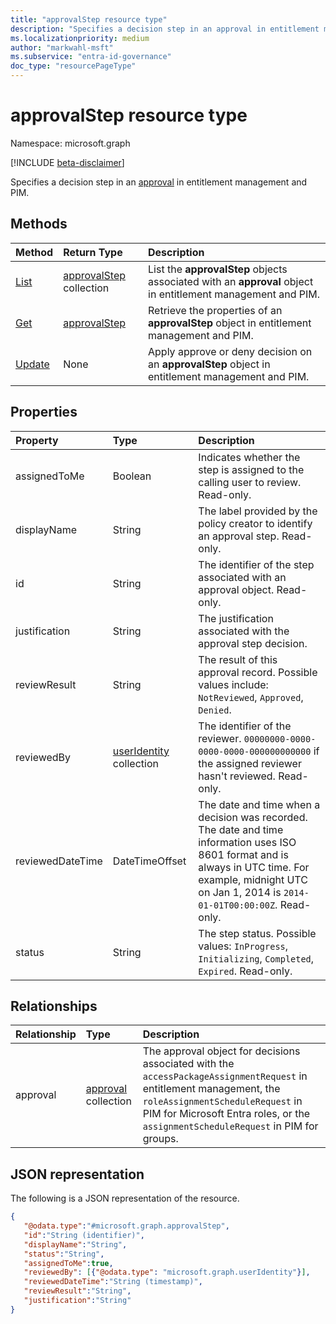 ```yaml
---
title: "approvalStep resource type"
description: "Specifies a decision step in an approval in entitlement management and PIM."
ms.localizationpriority: medium
author: "markwahl-msft"
ms.subservice: "entra-id-governance"
doc_type: "resourcePageType"
---
```


# approvalStep resource type

Namespace: microsoft.graph

[!INCLUDE [beta-disclaimer](../../includes/beta-disclaimer.md)]

Specifies a decision step in an [approval](approval.md) in entitlement management and PIM.

## Methods

| Method       | Return Type | Description |
|:-------------|:------------|:------------|
|[List](../api/approval-list-steps.md) | [approvalStep](approvalstep.md) collection | List the **approvalStep** objects associated with an **approval** object in entitlement management and PIM. |
|[Get](../api/approvalstep-get.md) | [approvalStep](approvalstep.md) | Retrieve the properties of an **approvalStep** object in entitlement management and PIM. |
|[Update](../api/approvalstep-update.md) | None | Apply approve or deny decision on an **approvalStep** object in entitlement management and PIM. |

## Properties
|Property|Type|Description|
|:---|:---|:---|
|assignedToMe|Boolean|Indicates whether the step is assigned to the calling user to review. Read-only.|
|displayName|String|The label provided by the policy creator to identify an approval step. Read-only.|
|id|String|The identifier of the step associated with an approval object. Read-only.|
|justification|String|The justification associated with the approval step decision.|
|reviewResult|String|The result of this approval record. Possible values include: `NotReviewed`, `Approved`, `Denied`.|
|reviewedBy|[userIdentity](useridentity.md) collection | The identifier of the reviewer. `00000000-0000-0000-0000-000000000000` if the assigned reviewer hasn't reviewed. Read-only.|
|reviewedDateTime|DateTimeOffset|The date and time when a decision was recorded. The date and time information uses ISO 8601 format and is always in UTC time. For example, midnight UTC on Jan 1, 2014 is `2014-01-01T00:00:00Z`. Read-only.|
|status|String|The step status. Possible values: `InProgress`, `Initializing`, `Completed`, `Expired`. Read-only.|


## Relationships
|Relationship|Type|Description|
|:---|:---|:---|
|approval|[approval](../resources/approval.md) collection| The approval object for decisions associated with the `accessPackageAssignmentRequest` in entitlement management, the `roleAssignmentScheduleRequest` in PIM for Microsoft Entra roles, or the `assignmentScheduleRequest` in PIM for groups.|

## JSON representation
The following is a JSON representation of the resource.
<!-- {
  "blockType": "resource",
  "keyProperty": "id",
  "@odata.type": "microsoft.graph.approvalStep",
}
-->
``` json
{
   "@odata.type":"#microsoft.graph.approvalStep",
   "id":"String (identifier)",
   "displayName":"String",
   "status":"String",
   "assignedToMe":true,
   "reviewedBy": [{"@odata.type": "microsoft.graph.userIdentity"}],
   "reviewedDateTime":"String (timestamp)",
   "reviewResult":"String",
   "justification":"String"
}
```
